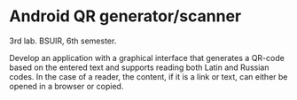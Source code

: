 # Android QR generator/scanner

3rd lab. BSUIR, 6th semester.

Develop an application with a graphical interface that generates a QR-code based on the entered text and supports reading both Latin and Russian codes. In the case of a reader, the content, if it is a link or text, can either be opened in a browser or copied.
